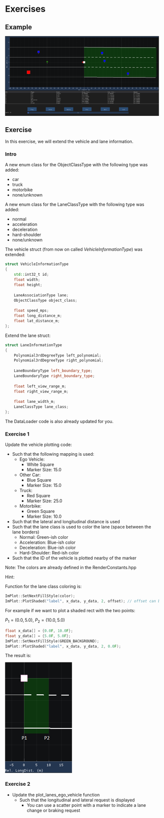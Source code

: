 # Exercises

## Example

![Example](./media/Lanes.gif)

## Exercise

In this exercise, we will extend the vehicle and lane information.

### Intro

A new enum class for the ObjectClassType with the following type was added:

- car
- truck
- motorbike
- none/unknown

A new enum class for the LaneClassType with the following type was added:

- normal
- acceleration
- deceleration
- hard-shoulder
- none/unknown

The vehicle struct (from now on called *VehicleInformationType*) was extended:

```cpp
struct VehicleInformationType
{
    std::int32_t id;
    float width;
    float height;

    LaneAssociationType lane;
    ObjectClassType object_class;

    float speed_mps;
    float long_distance_m;
    float lat_distance_m;
};
```

Extend the lane struct:

```cpp
struct LaneInformationType
{
    Polynomial3rdDegreeType left_polynomial;
    Polynomial3rdDegreeType right_polynomial;

    LaneBoundaryType left_boundary_type;
    LaneBoundaryType right_boundary_type;

    float left_view_range_m;
    float right_view_range_m;

    float lane_width_m;
    LaneClassType lane_class;
};
```

The DataLoader code is also already updated for you.

### Exercise 1

Update the vehicle plotting code:

- Such that the following mapping is used:
  - Ego Vehicle:
    - White Square
    - Marker Size: 15.0
  - Other Car:
    - Blue Square
    - Marker Size: 15.0
  - Truck:
    - Red Square
    - Marker Size: 25.0
  - Motorbike:
    - Green Square
    - Marker Size: 10.0
- Such that the lateral and longitudinal distance is used
- Such that the lane class is used to color the lane (space between the lane borders)
  - Normal: Green-ish color
  - Acceleration: Blue-ish color
  - Deceleration: Blue-ish color
  - Hard-Shoulder: Red-ish color
- Such that the ID of the vehicle is plotted nearby of the marker

Note: The colors are already defined in the RenderConstants.hpp

Hint:

Function for the lane class coloring is:

```cpp
ImPlot::SetNextFillStyle(color);
ImPlot::PlotShaded("label", x_data, y_data, 2, offset); // offset can be used to "shift" the shaded area on the y-axis
```

For example if we want to plot a shaded rect with the two points:

$P_1 = (0.0, 5.0)$, $P_2 = (10.0, 5.0)$

```cpp
float x_data[] = {0.0F, 10.0F};
float y_data[] = {5.0F, 5.0F};
ImPlot::SetNextFillStyle(GREEN_BACKGROUND);
ImPlot::PlotShaded("label", x_data, y_data, 2, 0.0F);
```

The result is:

![Example](./media/ShadedRect.png)

### Exercise 2

- Update the plot_lanes_ego_vehicle function
  - Such that the longitudinal and lateral request is displayed
    - You can use a scatter point with a marker to indicate a lane change or braking request
